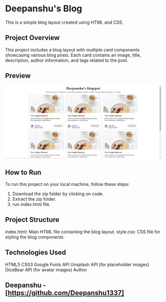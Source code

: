 # Deepanshu's Blog

This is a simple blog layout created using HTML and CSS.

## Project Overview

This project includes a blog layout with multiple card components showcasing various blog posts. Each card contains an image, title, description, author information, and tags related to the post.

## Preview

![Blog Preview](Preview.png)

## How to Run

To run this project on your local machine, follow these steps:

1. Download the zip folder by clicking on code.
2. Extract the zip folder.
3. run index.html file.

## Project Structure

index.html: Main HTML file containing the blog layout.
style.css: CSS file for styling the blog components.

## Technologies Used
HTML5
CSS3
Google Fonts API
Unsplash API (for placeholder images)
DiceBear API (for avatar images)
Author

## Deepanshu - [https://github.com/Deepanshu1337]

